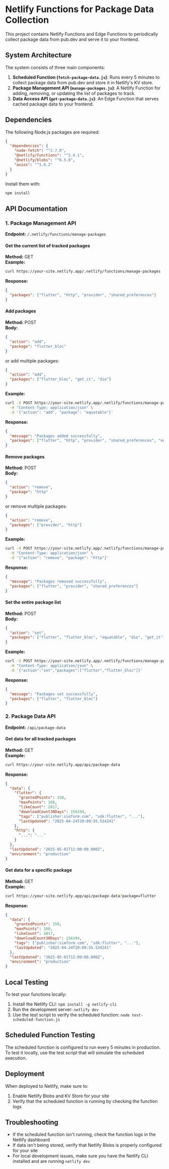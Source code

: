# Netlify Functions for Package Data Collection

This project contains Netlify Functions and Edge Functions to periodically collect package data from pub.dev and serve it to your frontend.

## System Architecture

The system consists of three main components:

1. **Scheduled Function (`fetch-package-data.js`)**: Runs every 5 minutes to collect package data from pub.dev and store it in Netlify's KV store.
2. **Package Management API (`manage-packages.js`)**: A Netlify Function for adding, removing, or updating the list of packages to track.
3. **Data Access API (`get-package-data.js`)**: An Edge Function that serves cached package data to your frontend.

## Dependencies

The following Node.js packages are required:

```json
{
  "dependencies": {
    "node-fetch": "^2.7.0",
    "@netlify/functions": "^2.4.1",
    "@netlify/blobs": "^6.5.0",
    "axios": "^1.6.2"
  }
}
```

Install them with:

```bash
npm install
```

## API Documentation

### 1. Package Management API

**Endpoint:** `/.netlify/functions/manage-packages`

#### Get the current list of tracked packages

**Method:** GET  
**Example:**
```bash
curl https://your-site.netlify.app/.netlify/functions/manage-packages
```

**Response:**
```json
{
  "packages": ["flutter", "http", "provider", "shared_preferences"]
}
```

#### Add packages

**Method:** POST  
**Body:**
```json
{
  "action": "add",
  "package": "flutter_bloc"
}
```

or add multiple packages:

```json
{
  "action": "add",
  "packages": ["flutter_bloc", "get_it", "dio"]
}
```

**Example:**
```bash
curl -X POST https://your-site.netlify.app/.netlify/functions/manage-packages \
  -H "Content-Type: application/json" \
  -d '{"action": "add", "package": "equatable"}'
```

**Response:**
```json
{
  "message": "Packages added successfully",
  "packages": ["flutter", "http", "provider", "shared_preferences", "equatable"]
}
```

#### Remove packages

**Method:** POST  
**Body:**
```json
{
  "action": "remove",
  "package": "http"
}
```

or remove multiple packages:

```json
{
  "action": "remove",
  "packages": ["provider", "http"]
}
```

**Example:**
```bash
curl -X POST https://your-site.netlify.app/.netlify/functions/manage-packages \
  -H "Content-Type: application/json" \
  -d '{"action": "remove", "package": "http"}'
```

**Response:**
```json
{
  "message": "Packages removed successfully",
  "packages": ["flutter", "provider", "shared_preferences"]
}
```

#### Set the entire package list

**Method:** POST  
**Body:**
```json
{
  "action": "set",
  "packages": ["flutter", "flutter_bloc", "equatable", "dio", "get_it"]
}
```

**Example:**
```bash
curl -X POST https://your-site.netlify.app/.netlify/functions/manage-packages \
  -H "Content-Type: application/json" \
  -d '{"action":"set","packages":["flutter","flutter_bloc"]}'
```

**Response:**
```json
{
  "message": "Packages set successfully",
  "packages": ["flutter", "flutter_bloc"]
}
```

### 2. Package Data API

**Endpoint:** `/api/package-data`

#### Get data for all tracked packages

**Method:** GET  
**Example:**
```bash
curl https://your-site.netlify.app/api/package-data
```

**Response:**
```json
{
  "data": {
    "flutter": {
      "grantedPoints": 150,
      "maxPoints": 160,
      "likeCount": 2817,
      "downloadCount30Days": 156194,
      "tags": ["publisher:simform.com", "sdk:flutter", "..."],
      "lastUpdated": "2025-04-24T20:09:55.534241"
    },
    "http": {
      "...": "..."
    }
  },
  "lastUpdated": "2025-05-01T12:00:00.000Z",
  "environment": "production"
}
```

#### Get data for a specific package

**Method:** GET  
**Example:**
```bash
curl https://your-site.netlify.app/api/package-data?package=flutter
```

**Response:**
```json
{
  "data": {
    "grantedPoints": 150,
    "maxPoints": 160,
    "likeCount": 2817,
    "downloadCount30Days": 156194,
    "tags": ["publisher:simform.com", "sdk:flutter", "..."],
    "lastUpdated": "2025-04-24T20:09:55.534241"
  },
  "lastUpdated": "2025-05-01T12:00:00.000Z",
  "environment": "production"
}
```

## Local Testing

To test your functions locally:

1. Install the Netlify CLI: `npm install -g netlify-cli`
2. Run the development server: `netlify dev`
3. Use the test script to verify the scheduled function: `node test-scheduled-function.js`

## Scheduled Function Testing

The scheduled function is configured to run every 5 minutes in production. To test it locally, use the test script that will simulate the scheduled execution.

## Deployment

When deployed to Netlify, make sure to:

1. Enable Netlify Blobs and KV Store for your site
2. Verify that the scheduled function is running by checking the function logs

## Troubleshooting

- If the scheduled function isn't running, check the function logs in the Netlify dashboard
- If data isn't being stored, verify that Netlify Blobs is properly configured for your site
- For local development issues, make sure you have the Netlify CLI installed and are running `netlify dev`